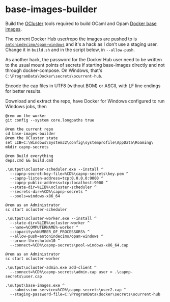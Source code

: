 # base-images-builder

Build the [OCluster][ocluster] tools required to build OCaml and Opam
[Docker base images][docker-base-images].

The current Docker Hub user/repo the images are pushed to is
[`antonindecimo/opam-windows`][docker-hub] and it's a hack as I don't
use a staging user. Change it in `build.sh` and in the script below,
in `--allow-push`.

As another hack, the password for the Docker Hub user need to be
written to the usual mount points of secrets if starting base-images
directly and not through docker-compose. On Windows, that's
`C:\ProgramData\Docker\secrets\ocurrent-hub`.

Encode the cap files in UTF8 (without BOM) or ASCII, with LF line
endings for better results.

Download and extract the repo, have Docker for Windows configured to
run Windows jobs, then

``` batchfile
@rem on the worker
git config --system core.longpaths true

@rem the current repo
cd base-images-builder
@rem the OCluster state
set LIB=C:\Windows\System32\config\systemprofile\AppData\Roaming\
mkdir capnp-secrets

@rem Build everything
deps.cmd && build.cmd

.\output\ocluster-scheduler.exe --install ^
  --capnp-secret-key-file=%CD%\capnp-secrets\key.pem ^
  --capnp-listen-address=tcp:0.0.0.0:9000 ^
  --capnp-public-address=tcp:localhost:9000 ^
  --state-dir=%LIB%\ocluster-scheduler ^
  --secrets-dir=%CD%\capnp-secrets ^
  --pools=windows-x86_64

@rem as an Administrator
sc start ocluster-scheduler

.\output\ocluster-worker.exe --install ^
  --state-dir=%LIB%\ocluster-worker ^
  --name=%COMPUTERNAME%-worker ^
  --capacity=%NUMBER_OF_PROCESSORS% ^
  --allow-push=antonindecimo/opam-windows ^
  --prune-threshold=10 ^
  --connect=%CD%\capnp-secrets\pool-windows-x86_64.cap

@rem as an Administrator
sc start ocluster-worker

.\output\ocluster-admin.exe add-client ^
  --connect=%CD%\capnp-secrets\admin.cap user > .\capnp-secrets\user.cap

.\output\base-images.exe ^
  --submission-service=%CD%\capnp-secrets\user2.cap ^
  --staging-password-file=C:\ProgramData\docker\secrets\ocurrent-hub
```

[ocluster]: https://github.com/ocurrent/ocluster/
[docker-base-images]: https://github.com/ocurrent/docker-base-images
[docker-hub]: https://hub.docker.com/r/antonindecimo/opam-windows

